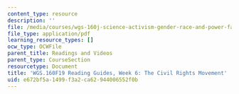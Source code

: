 ```yaml
---
content_type: resource
description: ''
file: /media/courses/wgs-160j-science-activism-gender-race-and-power-fall-2019/e672bf5a1499f3a2ca62944006552f0b_MITWGS_160F19_Wk6ReadingGuide.pdf
file_type: application/pdf
learning_resource_types: []
ocw_type: OCWFile
parent_title: Readings and Videos
parent_type: CourseSection
resourcetype: Document
title: 'WGS.160F19 Reading Guides, Week 6: The Civil Rights Movement'
uid: e672bf5a-1499-f3a2-ca62-944006552f0b
---
```


